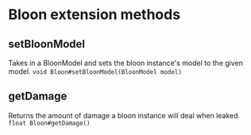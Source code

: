 # Bloon extension methods
## setBloonModel
Takes in a BloonModel and sets the bloon instance's model to the given model.
`void Bloon#setBloonModel(BloonModel model)`
## getDamage
Returns the amount of damage a bloon instance will deal when leaked.
`float Bloon#getDamage()`